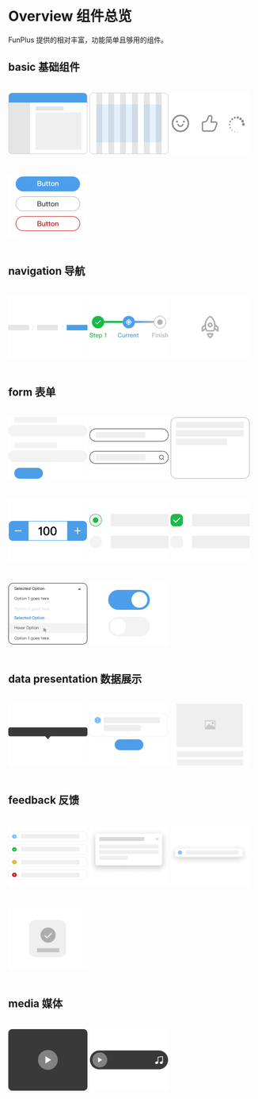 # Overview 组件总览

FunPlus 提供的相对丰富，功能简单且够用的组件。

## basic 基础组件
<Row :gutter="20">
  <Col :span="3">
    <Card title="Layout">
      <img src="../assets/images/overview/layout.png" style="margin: 20px 0; height: 124px; object-fit: contain;" />
    </Card>
  </Col>
  <Col :span="3">
    <Card title="Grid">
      <img src="../assets/images/overview/grid.png" style="margin: 20px 0; height: 124px; object-fit: contain;" />
    </Card>
  </Col>
  <Col :span="3">
    <Card title="Icon">
      <img src="../assets/images/overview/icon.png" style="margin: 20px 0; height: 124px; object-fit: contain;" />
    </Card>
  </Col>
  <Col :span="3">
    <Card title="Button">
      <img src="../assets/images/overview/button.png" style="margin: 20px 0; height: 124px; object-fit: contain;" />
    </Card>
  </Col>
</Row>

## navigation 导航
<Row :gutter="20">
  <Col :span="3">
    <Card title="Breadcrumb">
      <img src="../assets/images/overview/breadcrumb.png" style="margin: 20px 0; height: 124px; object-fit: contain;" />
    </Card>
  </Col>
  <Col :span="3">
    <Card title="Stepper">
      <img src="../assets/images/overview/stepper.png" style="margin: 20px 0; height: 124px; object-fit: contain;" />
    </Card>
  </Col>
  <Col :span="3">
    <Card title="BackTop">
      <img src="../assets/images/overview/backtop.png" style="margin: 20px 0; height: 124px; object-fit: contain;" />
    </Card>
  </Col>
  <Col :span="3">
  </Col>
</Row>

## form 表单
<Row :gutter="20">
  <Col :span="3">
    <Card title="Form">
      <img src="../assets/images/overview/form.png" style="margin: 20px 0; height: 124px; object-fit: contain;" />
    </Card>
  </Col>
  <Col :span="3">
    <Card title="Input">
      <img src="../assets/images/overview/input.png" style="margin: 20px 0; height: 124px; object-fit: contain;" />
    </Card>
  </Col>
  <Col :span="3">
    <Card title="TextArea">
      <img src="../assets/images/overview/textarea.png" style="margin: 20px 0; height: 124px; object-fit: contain;" />
    </Card>
  </Col>
  <Col :span="3">
    <Card title="NumberInput">
      <img src="../assets/images/overview/numberinput.png" style="margin: 20px 0; height: 124px; object-fit: contain;" />
    </Card>
  </Col>
</Row>
<Row :gutter="20">
  <Col :span="3">
    <Card title="Radio">
      <img src="../assets/images/overview/radio.png" style="margin: 20px 0; height: 124px; object-fit: contain;" />
    </Card>
  </Col>
  <Col :span="3">
    <Card title="CheckBox">
      <img src="../assets/images/overview/checkbox.png" style="margin: 20px 0; height: 124px; object-fit: contain;" />
    </Card>
  </Col>
  <Col :span="3">
    <Card title="Select">
      <img src="../assets/images/overview/select.png" style="margin: 20px 0; height: 124px; object-fit: contain;" />
    </Card>
  </Col>
  <Col :span="3">
    <Card title="Switch">
      <img src="../assets/images/overview/switch.png" style="margin: 20px 0; height: 124px; object-fit: contain;" />
    </Card>
  </Col>
</Row>

## data presentation 数据展示
<Row :gutter="20">
  <Col :span="3">
    <Card title="ToolTip">
      <img src="../assets/images/overview/tooltip.png" style="margin: 20px 0; height: 124px; object-fit: contain;" />
    </Card>
  </Col>
  <Col :span="3">
    <Card title="Popover">
      <img src="../assets/images/overview/popover.png" style="margin: 20px 0; height: 124px; object-fit: contain;" />
    </Card>
  </Col>
  <Col :span="3">
    <Card title="Skeleton">
      <img src="../assets/images/overview/skeleton.png" style="margin: 20px 0; height: 124px; object-fit: contain;" />
    </Card>
  </Col>
  <Col :span="3">
    <!-- <Card title="Pagination">
      <img src="../assets/images/overview/switch.png" style="margin: 20px 0; height: 124px; object-fit: contain;" />
    </Card> -->
  </Col>
</Row>

## feedback 反馈
<Row :gutter="20">
  <Col :span="3">
    <Card title="Alert">
      <img src="../assets/images/overview/alert.png" style="margin: 20px 0; height: 124px; object-fit: contain;" />
    </Card>
  </Col>
  <Col :span="3">
    <Card title="Notification">
      <img src="../assets/images/overview/notification.png" style="margin: 20px 0; height: 124px; object-fit: contain;" />
    </Card>
  </Col>
  <Col :span="3">
    <Card title="Messsage">
      <img src="../assets/images/overview/message.png" style="margin: 20px 0; height: 124px; object-fit: contain;" />
    </Card>
  </Col>
  <Col :span="3">
    <Card title="Toast">
      <img src="../assets/images/overview/toast.png" style="margin: 20px 0; height: 124px; object-fit: contain;" />
    </Card>
  </Col>
</Row>
<!-- <Row :gutter="20">
  <Col :span="3">
    <Card title="Model">
      <img src="../assets/images/overview/model.png" style="margin: 20px 0; height: 124px; object-fit: contain;" />
    </Card>
  </Col>
  <Col :span="3">
    <Card title="Drawer">
      <img src="../assets/images/overview/drawer.png" style="margin: 20px 0; height: 124px; object-fit: contain;" />
    </Card>
  </Col>
</Row> -->

## media 媒体
<Row :gutter="20">
  <Col :span="3">
    <Card title="Video">
      <img src="../assets/images/overview/video.png" style="margin: 20px 0; height: 124px; object-fit: contain;" />
    </Card>
  </Col>
  <Col :span="3">
    <Card title="Audio">
      <img src="../assets/images/overview/audio.png" style="margin: 20px 0; height: 124px; object-fit: contain;" />
    </Card>
  </Col>
  <Col :span="3"></Col>
  <Col :span="3"></Col>
</Row>